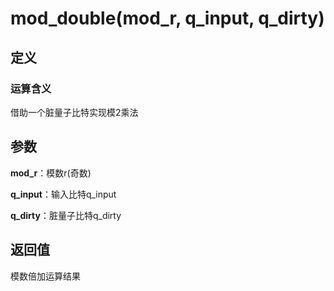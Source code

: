 # mod_double(mod_r, q_input, q_dirty)
## 定义
### 运算含义
借助一个脏量子比特实现模2乘法
## 参数
**mod_r**：模数r(奇数)

**q_input**：输入比特q_input

**q_dirty**：脏量子比特q_dirty

## 返回值
模数倍加运算结果